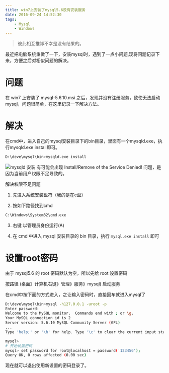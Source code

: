 ```yaml
---
title: win7上安装了mysql5.6没有安装服务
date: 2016-09-24 14:52:30
tags:
    - Mysql
    - Windows
---
```


> 彼此相互推卸不幸是没有结果的。

最近把电脑系统重做了一下，安装mysql时，遇到了一点小问题,现将问题记录下来，方便之后对相似问题的解决。

<!-- more -->

# 问题

在 win7 上安装了 mysql-5.6.10.msi 之后，发现并没有注册服务，致使无法启动 mysql，问题很简单，在这里记录一下解决方法。

# 解决

在cmd中，进入自己的mysql安装目录下的bin目录，里面有一个mysqld.exe，执行mysqld.exe install即可。

``` bash
D:\deve\mysql\bin>mysqld.exe install
```
![mysqld 安装](/img/201609/mysql_noserver/mysqld_install.png)
有可能会出现  Install/Remove of the Service Denied! 问题，是因为当前用户权限不足导致的。

解决权限不足问题

1. 先进入系统安装盘符（我的是在c盘）

2. 按如下路径找到cmd 
```bash
C:\Windows\System32\cmd.exe
```
3. 右键  以管理员身份运行(A)

4. 在 cmd 中进入 mysql 安装目录的 bin 目录，执行 `mysql.exe install` 即可

# 设置root密码

由于 mysql5.6 的 root 密码默认为空，所以先给 root 设置密码 

按路径  (桌面》计算机右键》管理》服务》mysql) 启动服务

在cmd中按下面的方式进入，之让输入密码时，直接回车就进入mysql了
``` bash
D:\deve\mysql\bin>mysql -h127.0.0.1 -uroot -p
Enter password:
Welcome to the MySQL monitor.  Commands end with ; or \g.
Your MySQL connection id is 2
Server version: 5.6.10 MySQL Community Server (GPL)
...
Type 'help;' or '\h' for help. Type '\c' to clear the current input statement.

mysql> 
# 开始设置密码
mysql> set password for root@localhost = password('123456');
Query OK, 0 rows affected (0.00 sec)
```

现在就可以退出使用新设置的密码登录了。